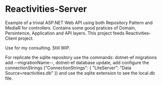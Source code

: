 # Reactivities-Server

Example of a trivial ASP.NET Web API using both Repository Pattern and MediaR for controllers. Contains some good pratices of Domain, Persintence, Application and API layers.
This project feeds Reactivities-Client project.

Use for my consulting. Still WIP.

For replicate the sqlite repository use the commands: dotnet-ef migrations add --migrationName--, dotnet-ef database update, add configure the connectionStrings
("ConnectionStrings": {
"LiteServer": "Data Source=reactivities.db"
}) and use the sqlite extension to see the local.db file.

